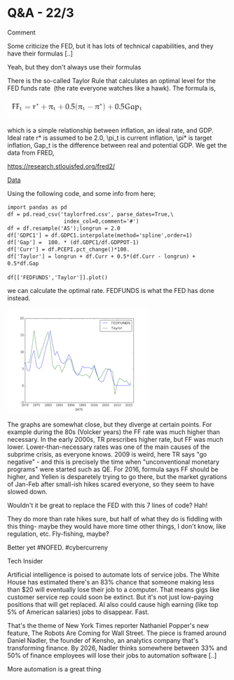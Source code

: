 # Q&A - 22/3

Comment

Some criticize the FED, but it has lots of technical capabilities, and they have their formulas [..]

Yeah, but they don't always use their formulas

There is the so-called Taylor Rule that calculates an optimal level for the FED funds rate  (the rate everyone watches like a hawk). The formula is,

![](taylorformula.png)

which is a simple relationship between inflation, an ideal rate, and GDP. Ideal rate r* is assumed to be 2.0, \pi_t is current inflation, \pi* is target inflation, Gap_t is the difference between real and potential GDP. We get the data from FRED,

https://research.stlouisfed.org/fred2/

[Data](taylorfred.csv)

Using the following code, and some info from here;

```
import pandas as pd
df = pd.read_csv('taylorfred.csv', parse_dates=True,\
                  index_col=0,comment='#')
df = df.resample('AS');longrun = 2.0
df['GDPC1'] = df.GDPC1.interpolate(method='spline',order=1)
df['Gap'] =  100. * (df.GDPC1/df.GDPPOT-1)
df['Curr'] = df.PCEPI.pct_change()*100.
df['Taylor'] = longrun + df.Curr + 0.5*(df.Curr - longrun) + 0.5*df.Gap

df[['FEDFUNDS','Taylor']].plot()
```

we can calculate the optimal rate. FEDFUNDS is what the FED has done instead.

![](taylor.png)

The graphs are somewhat close, but they diverge at certain points. For example during the 80s (Volcker years) the FF rate was much higher than necessary. In the early 2000s, TR prescribes higher rate, but FF was much lower. Lower-than-necessary rates was one of the main causes of the subprime crisis, as everyone knows. 2009 is weird, here TR says "go negative" - and this is precisely the time when "unconventional monetary programs" were started such as QE. For 2016, formula says FF should be higher, and Yellen is desparetely trying to go there, but the market gyrations of Jan-Feb after small-ish hikes scared everyone, so they seem to have slowed down. 

Wouldn't it be great to replace the FED with this 7 lines of code? Hah!

They do more than rate hikes sure, but half of what they do is fiddling with this thing- maybe they would have more time other things, I don't know, like regulation, etc. Fly-fishing, maybe?

Better yet #NOFED. #cybercurreny

Tech Insider

Artificial intelligence is poised to automate lots of service jobs. The White House has estimated there's an 83% chance that someone making less than $20 will eventually lose their job to a computer. That means gigs like customer service rep could soon be extinct. But it's not just low-paying positions that will get replaced. AI also could cause high earning (like top 5% of American salaries) jobs to disappear. Fast.

That's the theme of New York Times reporter Nathaniel Popper's new feature, The Robots Are Coming for Wall Street. The piece is framed around Daniel Nadler, the founder of Kensho, an analytics company that's transforming finance. By 2026, Nadler thinks somewhere between 33% and 50% of finance employees will lose their jobs to automation software [..]


More automation is a great thing













